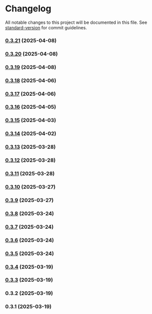 # Changelog

All notable changes to this project will be documented in this file. See [standard-version](https://github.com/conventional-changelog/standard-version) for commit guidelines.

### [0.3.21](https://github.com/gkwa/socialsparrow/compare/v0.3.18...v0.3.21) (2025-04-08)

### [0.3.20](https://github.com/gkwa/socialsparrow/compare/v0.3.18...v0.3.20) (2025-04-08)

### [0.3.19](https://github.com/gkwa/socialsparrow/compare/v0.3.18...v0.3.19) (2025-04-08)

### [0.3.18](https://github.com/gkwa/socialsparrow/compare/v0.3.17...v0.3.18) (2025-04-06)

### [0.3.17](https://github.com/gkwa/socialsparrow/compare/v0.3.16...v0.3.17) (2025-04-06)

### [0.3.16](https://github.com/gkwa/socialsparrow/compare/v0.3.15...v0.3.16) (2025-04-05)

### [0.3.15](https://github.com/gkwa/socialsparrow/compare/v0.3.14...v0.3.15) (2025-04-03)

### [0.3.14](https://github.com/gkwa/socialsparrow/compare/v0.3.13...v0.3.14) (2025-04-02)

### [0.3.13](https://github.com/gkwa/socialsparrow/compare/v0.3.12...v0.3.13) (2025-03-28)

### [0.3.12](https://github.com/gkwa/socialsparrow/compare/v0.3.11...v0.3.12) (2025-03-28)

### [0.3.11](///compare/v0.3.10...v0.3.11) (2025-03-28)

### [0.3.10](///compare/v0.3.9...v0.3.10) (2025-03-27)

### [0.3.9](///compare/v0.3.8...v0.3.9) (2025-03-27)

### [0.3.8](///compare/v0.3.7...v0.3.8) (2025-03-24)

### [0.3.7](///compare/v0.3.6...v0.3.7) (2025-03-24)

### [0.3.6](///compare/v0.3.5...v0.3.6) (2025-03-24)

### [0.3.5](///compare/v0.3.4...v0.3.5) (2025-03-24)

### [0.3.4](///compare/v0.3.3...v0.3.4) (2025-03-19)

### [0.3.3](///compare/v0.3.2...v0.3.3) (2025-03-19)

### 0.3.2 (2025-03-19)

### 0.3.1 (2025-03-19)
